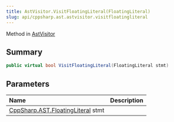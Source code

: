 ```yaml
---
title: AstVisitor.VisitFloatingLiteral(FloatingLiteral)
slug: api/cppsharp.ast.astvisitor.visitfloatingliteral
---
```

Method in [AstVisitor](/api/cppsharp/ast/astvisitor)

## Summary



```csharp
public virtual bool VisitFloatingLiteral(FloatingLiteral stmt)
```

## Parameters

|Name|Description|
|:---|:---|
|[CppSharp.AST.FloatingLiteral](/api/cppsharp/ast/floatingliteral) stmt||

